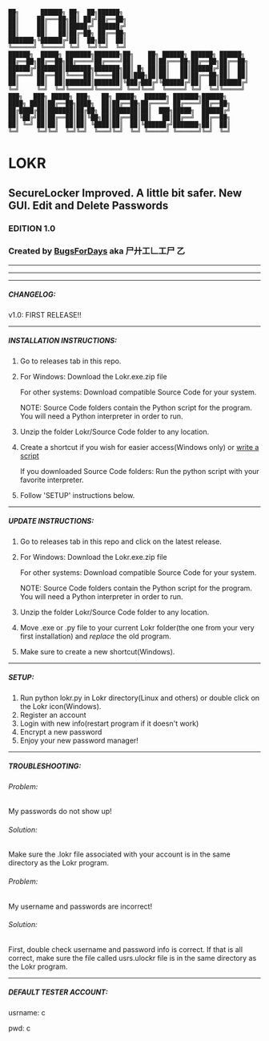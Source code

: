 ```
██╗      ██████╗ ██╗  ██╗██████╗    
██║     ██╔═══██╗██║ ██╔╝██╔══██╗    
██║     ██║   ██║█████╔╝ ██████╔╝    
██║     ██║   ██║██╔═██╗ ██╔══██╗  
███████╗╚██████╔╝██║  ██╗██║  ██║      
╚══════╝ ╚═════╝ ╚═╝  ╚═╝╚═╝  ╚═╝  
██████╗  █████╗ ███████╗███████╗██╗    ██╗ ██████╗ ██████╗ ██████╗
██╔══██╗██╔══██╗██╔════╝██╔════╝██║    ██║██╔═══██╗██╔══██╗██╔══██╗
██████╔╝███████║███████╗███████╗██║ █╗ ██║██║   ██║██████╔╝██║  ██║
██╔═══╝ ██╔══██║╚════██║╚════██║██║███╗██║██║   ██║██╔══██╗██║  ██║
██║     ██║  ██║███████║███████║╚███╔███╔╝╚██████╔╝██║  ██║██████╔╝
╚═╝     ╚═╝  ╚═╝╚══════╝╚══════╝ ╚══╝╚══╝  ╚═════╝ ╚═╝  ╚═╝╚═════╝                                              
███╗   ███╗ █████╗ ███╗   ██╗ █████╗  ██████╗ ███████╗██████╗      
████╗ ████║██╔══██╗████╗  ██║██╔══██╗██╔════╝ ██╔════╝██╔══██╗     
██╔████╔██║███████║██╔██╗ ██║███████║██║  ███╗█████╗  ██████╔╝     
██║╚██╔╝██║██╔══██║██║╚██╗██║██╔══██║██║   ██║██╔══╝  ██╔══██╗     
██║ ╚═╝ ██║██║  ██║██║ ╚████║██║  ██║╚██████╔╝███████╗██║  ██║     
╚═╝     ╚═╝╚═╝  ╚═╝╚═╝  ╚═══╝╚═╝  ╚═╝ ╚═════╝ ╚══════╝╚═╝  ╚═╝
```


# LOKR
## SecureLocker Improved. A little bit safer. New GUI. Edit and Delete Passwords

### EDITION 1.0
### Created by [BugsForDays](https://github.com/BugsForDays "To my Github Profile!!!") aka 尸廾工𠃊工尸 乙
----

----

----
##### CHANGELOG:

v1.0: FIRST RELEASE!!

---
##### INSTALLATION INSTRUCTIONS:
1. Go to releases tab in this repo.
2. For Windows: Download the Lokr.exe.zip file

   For other systems: Download compatible Source Code for your system.

   NOTE: Source Code folders contain the Python script for the program. You will need a Python interpreter in order to run.
3. Unzip the folder Lokr/Source Code folder to any location.
4. Create a shortcut if you wish for easier access(Windows only) or [write a script](https://stackoverflow.com/questions/4377109/shell-script-execute-a-python-program-from-within-a-shell-script)

   If you downloaded Source Code folders: Run the python script with your favorite interpreter.
5. Follow 'SETUP' instructions below.

---

##### UPDATE INSTRUCTIONS:
1. Go to releases tab in this repo and click on the latest release.
2. For Windows: Download the Lokr.exe.zip file

   For other systems: Download compatible Source Code for your system.

   NOTE: Source Code folders contain the Python script for the program. You will need a Python interpreter in order to run.
3. Unzip the folder Lokr/Source Code folder to any location.
4. Move .exe or .py file to your current Lokr folder(the one from your very first installation) and *replace* the old program.
5. Make sure to create a new shortcut(Windows).

---

##### SETUP:
1. Run python lokr.py in Lokr directory(Linux and others) or double click on the Lokr icon(Windows).
2. Register an account
3. Login with new info(restart program if it doesn't work)
4. Encrypt a new password
5. Enjoy your new password manager!

---

##### TROUBLESHOOTING:

###### Problem:
My passwords do not show up!

###### Solution:
Make sure the .lokr file associated with your account is in the same directory as the Lokr program.

###### Problem:
My username and passwords are incorrect!

###### Solution:
First, double check username and password info is correct. If that is all correct, make sure the file called usrs.ulockr file is            in the same directory as the Lokr program.

---

##### DEFAULT TESTER ACCOUNT:
usrname: c


pwd: c
